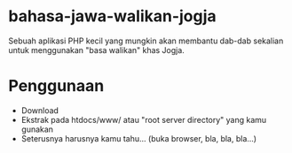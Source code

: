 # bahasa-jawa-walikan-jogja
Sebuah aplikasi PHP kecil yang mungkin akan membantu dab-dab sekalian untuk menggunakan "basa walikan" khas Jogja.

# Penggunaan
 - Download
 - Ekstrak pada htdocs/www/ atau "root server directory" yang kamu gunakan
 - Seterusnya harusnya kamu tahu... (buka browser, bla, bla, bla...)
